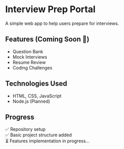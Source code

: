 # Interview Prep Portal  
A simple web app to help users prepare for interviews.  

## Features (Coming Soon 🚀)  
- Question Bank  
- Mock Interviews  
- Resume Review  
- Coding Challenges  

## Technologies Used  
- HTML, CSS, JavaScript  
- Node.js (Planned)  

## Progress  
✅ Repository setup  
✅ Basic project structure added  
⏳ Features implementation in progress...  
